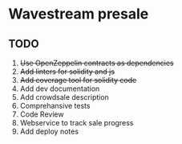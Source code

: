 # Wavestream presale

## TODO

1. ~~Use OpenZeppelin contracts as dependencies~~
2. ~~Add linters for solidity and js~~
3. ~~Add coverage tool for solidity code~~
4. Add dev documentation
5. Add crowdsale description
6. Comprehansive tests
7. Code Review
8. Webservice to track sale progress
9. Add deploy notes
